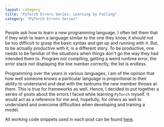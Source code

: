 ```yaml
---
layout: category
title: "PyTorch Errors Series: Learning by Failing"
category: "PyTorch Errors Series"
---
```


People ask how to learn a new programming language. I often tell them that if they wish to learn a language similar to the one they know, it should not be too difficult to grasp the basic syntax and get up and running with it. But, to be actually productive with it, is a different story. To be productive, one needs to be familiar of the situations when things don't go the way they had intended them to. Program not compiling, getting a weird runtime error, the error stack not displaying the line number correctly, the list is endless. 

Programming over the years in various languages, I am of the opinion that how well someone knows a particular language is proportional to their ability to understand and deal with the tantrums the new member throws at them. This is true for frameworks as well. Hence, I decided to put together a series of posts about the errors I faced while learning `PyTorch` myself. It would act as a reference for me and, hopefully, for others as well to understand and overcome difficulties when developing and training a model. 

All working code snippets used in each post can be found [here](https://github.com/saqibns/pytorch-errors-series).